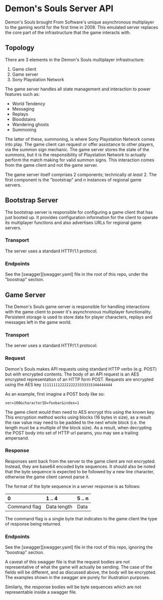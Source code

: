 # Demon's Souls Server API
Demon's Souls brought From Software's unique asynchronous multiplayer to the
gaming world for the first time in 2009. This emulated server replaces the
core part of the infrastructure that the game interacts with.

## Topology
There are 3 elements in the Demon's Souls multiplayer infrastructure:

1. Game client
2. Game server
3. Sony Playstation Network

The game server handles all state management and interaction to power features
such as:

* World Tendency
* Messaging
* Replays
* Bloodstains
* Wandering ghosts
* Summoning

The latter of these, summoning, is where Sony Playstation Network comes into
play. The game client can request or offer assistance to other players, via the
summon sign mechanic. The game server stores the state of the summons, but it
is the responsibility of Playstation Network to actually perform the match
making for valid summon signs. This interaction comes from the game client and
not the game server.

The game server itself comprises 2 components; technically _at least_ 2. The
first component is the "bootstrap" and _n_ instances of regional game servers.

## Bootstrap Server
The bootstrap server is responsible for configuring a game client that has
just booted up. It provides configuration information for the client to operate
its multiplayer functions and also advertises URLs for regional game servers.

### Transport
The server uses a standard HTTP/1.1 protocol.

### Endpoints

See the [swagger][swagger.yaml] file in the root of this repo, under the
"boostrap" section.

## Game Server
The Demon's Souls game server is responsible for handling interactions with the
game client to power it's asynchronous multiplayer functionality. Persistent
storage is used to store data for player characters, replays and messages left
in the game world.

### Transport
The server uses a standard HTTP/1.1 protocol.

### Request
Demon's Souls makes API requests using standard HTTP verbs (e.g. POST) but with
encrypted contents. The body of an API request is an AES encrypted representation
of an HTTP form POST. Requests are encrypted using the AES key `11111111222222223333333344444444`

As an example, first imagine a POST body like so:

```
ver=100&characterID=foobar&index=1
```

The game client would then need to AES encrypt this using the known key. This
encryption method works using blocks (16 bytes in size), as a result the raw
value may need to be padded to the next whole block (i.e. the length must be a
multiple of the block size). As a result, when decrypting the POST body into set
of HTTP url params, you may see a trailing ampersand.

### Response
Responses sent back from the server to the game client are not encrypted. Instead,
they are base64 encoded byte sequences. It should also be noted that the byte
sequence is expected to be followed by a new line character, otherwise the
game client cannot parse it.

The format of the byte sequence in a server response is as follows:

| 0            | 1 .. 4      | 5 .. n |
| :----------- | :---------- | :----- |
| Command flag | Data length | Data   |

The command flag is a single byte that indicates to the game client the type
of response being returned.

### Endpoints

See the [swagger][swagger.yaml] file in the root of this repo, ignoring the
"boostrap" section.

A caveat of this swagger file is that the request bodies are not representative
of what the game will actually be sending. The case of the fields will be
different, and as discussed above, the body will be encrypted. The examples
shown in the swagger are purely for illustration purposes.

Similarly, the response bodies will be byte sequences which are not representable
inside a swagger file.
